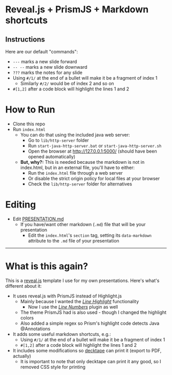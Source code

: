 # Reveal.js + PrismJS + Markdown shortcuts

## Instructions

Here are our default "commands":

- `---` marks a new slide forward
- `-- --` marks a new slide downward
- `???` marks the notes for any slide
- Using `#/1/` at the end of a bullet will make it be a fragment of index 1
    - Similarly `#/2/` would be of index 2 and so on
- `#[1,2]` after a code block will highlight the lines 1 and 2

# How to Run

- Clone this repo
- Run `index.html`
    - You can do that using the included java web server:
        - Go to `lib/http-server` folder
        - Run `start-java-http-server.bat` or `start-java-http-server.sh`
        - Open the browser at http://127.0.0.1:5000/ (should have been opened automatically)
    - **But, why?:** This is needed because the markdown is not in index.html, but in an external file, you'll have to either:
        - Run the `index.html` file through a web server
        - Or disable the strict origin policy for local files at your browser
        - Check the `lib/http-server` folder for alternatives

# Editing

- Edit [PRESENTATION.md](PRESENTATION.md)
	- If you have/want other markdown (`.md`) file that will be your presentation
		- Edit the `index.html`'s `section` tag, setting its `data-markdown` attribute to the `.md` file of your presentation

---

# What is this again?

This is a [reveal.js](https://github.com/hakimel/reveal.js) template I use for my own presentations. Here's what's different about it:

- It uses reveal.js with PrismJS instead of Highlight.js
    - Mainly because I wanted the [*Line Highlight*](http://prismjs.com/plugins/line-highlight/) functionality
        - Now I use the [*Line Numbers*](http://prismjs.com/plugins/line-numbers/) plugin as well
    - The theme PrismJS had is also used - though I changed the highlight colors
    - Also added a simple regex so Prism's highlight code detects Java @Annotations
- It adds some useful markdown shortcuts, e.g.:
    - Using `#/1/` at the end of a bullet will make it be a fragment of index 1
    - `#[1,2]` after a code block will highlight the lines 1 and 2
- It includes some modifications so [decktape](https://github.com/astefanutti/decktape) can print it (export to PDF, actually)
    - It is important to note that only decktape can print it any good, so I removed CSS style for printing
